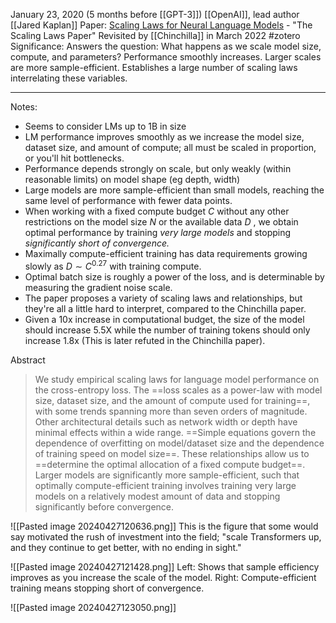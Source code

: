 January 23, 2020 (5 months before [[GPT-3]])
[[OpenAI]], lead author [[Jared Kaplan]]
Paper: [Scaling Laws for Neural Language Models](https://arxiv.org/abs/2001.08361) - "The Scaling Laws Paper"
Revisited by [[Chinchilla]] in March 2022
#zotero 
Significance: Answers the question: What happens as we scale model size, compute, and parameters? Performance smoothly increases. Larger scales are more sample-efficient. Establishes a large number of scaling laws interrelating these variables.

-----


Notes:
- Seems to consider LMs up to 1B in size
- LM performance improves smoothly as we increase the model size, dataset size, and amount of compute; all must be scaled in proportion, or you'll hit bottlenecks.
- Performance depends strongly on scale, but only weakly (within reasonable limits) on model shape (eg depth, width)
- Large models are more sample-efficient than small models, reaching the same level of performance with fewer data points.
- When working with a fixed compute budget $C$ without any other restrictions on the model size $N$ or the available data $D$ , we obtain optimal performance by training *very large models* and stopping *significantly short of convergence.*
- Maximally compute-efficient training has data requirements growing slowly as $D \sim C^{0.27}$ with training compute.
- Optimal batch size is roughly a power of the loss, and is determinable by measuring the gradient noise scale.
- The paper proposes a variety of scaling laws and relationships, but they're all a little hard to interpret, compared to the Chinchilla paper.
- Given a 10x increase in computational budget, the size of the model should increase 5.5X while the number of training tokens should only increase 1.8x (This is later refuted in the Chinchilla paper).

Abstract
> We study empirical scaling laws for language model performance on the cross-entropy loss. The ==loss scales as a power-law with model size, dataset size, and the amount of compute used for training==, with some trends spanning more than seven orders of magnitude. Other architectural details such as network width or depth have minimal effects within a wide range. ==Simple equations govern the dependence of overfitting on model/dataset size and the dependence of training speed on model size==. These relationships allow us to ==determine the optimal allocation of a fixed compute budget==. Larger models are significantly more sample-efficient, such that optimally compute-efficient training involves training very large models on a relatively modest amount of data and stopping significantly before convergence.


![[Pasted image 20240427120636.png]]
This is the figure that some would say motivated the rush of investment into the field; "scale Transformers up, and they continue to get better, with no ending in sight."

![[Pasted image 20240427121428.png]]
Left: Shows that sample efficiency improves as you increase the scale of the model.
Right: Compute-efficient training means stopping short of convergence.

![[Pasted image 20240427123050.png]]